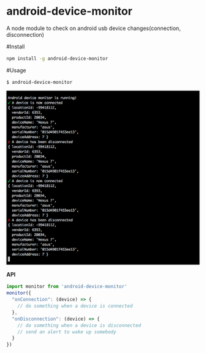 # android-device-monitor
A node module to check on android usb device changes(connection, disconnection)

#Install
```bash
npm install -g android-device-monitor
```

#Usage
```bash
$ android-device-monitor
```

<img src="https://raw.githubusercontent.com/Urucas/android-device-monitor/master/screen.png" />


**API**

```javascript
import monitor from 'android-device-monitor'
monitor({
  "onConnection": (device) => {
    // do something when a device is connected
  },
  "onDisconnection": (device) => {
    // do something when a device is disconnected
    // send an alert to wake up somebody
  }
})
```
